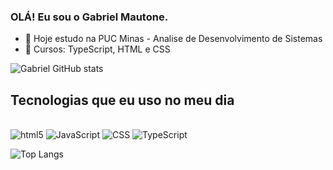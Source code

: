 ### OLÁ! Eu sou o Gabriel Mautone.

- 🔭 Hoje estudo na PUC Minas - Analise de Desenvolvimento de Sistemas
- 🌱 Cursos: TypeScript, HTML e CSS

![Gabriel GitHub stats](https://github-readme-stats.vercel.app/api?username=gabrielmautone&show_icons=true&theme=dracula)

## Tecnologias que eu uso no meu dia

<div style="display: inline_block"><br/>
  <img aling="center" alt="html5" src="https://img.shields.io/badge/HTML5-E34F26?style=for-the-badge&logo=html5&logoColor=white" />
  <img aling="center" alt="JavaScript" src="https://img.shields.io/badge/JavaScript-323330?style=for-the-badge&logo=javascript&logoColor=F7DF1E" />
  <img aling="center" alt="CSS" src="https://img.shields.io/badge/CSS-239120?&style=for-the-badge&logo=css3&logoColor=white" />
  <img aling="center" alt="TypeScript" src="https://img.shields.io/badge/TypeScript-007ACC?style=for-the-badge&logo=typescript&logoColor=white" />
</div>

![Top Langs](https://github-readme-stats.vercel.app/api/top-langs/?username=gabrielmautone&exclude_repo=github-readme-stats,gabrielmautone.github.io)


